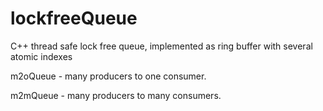# lockfreeQueue
C++ thread safe lock free queue, implemented as ring buffer with several atomic indexes

 m2oQueue - many producers to one consumer.
 
 m2mQueue - many producers to many consumers.
 

